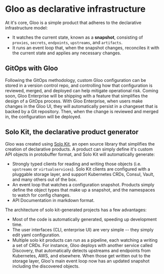 # Gloo as declarative infrastructure

At it's core, Gloo is a simple product that adheres to the declarative infrastructure model: 
- It watches the current state, known as a **snapshot**, consisting of `proxies`, `secrets`, `endpoints`, `upstreams`, and `artifacts`. 
- It runs an event loop that, when the snapshot changes, reconciles it with the current state and applies any necessary changes. 

## GitOps with Gloo

Following the GitOps methodology, custom Gloo configuration can be stored in a version control repo, 
and controlling how that configuration is reviewed, merged, and deployed can help mitigate operational risk. Coming soon, 
Gloo Enterprise will be shipping with a feature that simplifies the design of a GitOps process. With Gloo Enterprise, when 
users make changes in the Gloo UI, they will automatically persist in a changeset that is backed by a Git repository. Then, 
when the change is reviewed and merged in, the configuration will be deployed. 

## Solo Kit, the declarative product generator

Gloo was created using [Solo Kit](https://github.com/solo-io/solo-kit), an open source library that simplifies the creation of declarative products.
A product can simply define it's custom API objects in protobuffer format, and Solo Kit will automatically generate:
- Strongly typed clients for reading and writing those objects (i.e. `upstreams` or `virtualservices`). Solo Kit 
 clients are configured with a pluggable storage layer, and support Kubernetes CRDs, Consul, Vault, and many others out of the box. 
- An event loop that watches a configuration snapshot. Products simply define the object types that make up a snapshot, and the namespaces to watch for config changes.
- API Documentation in markdown format. 

The architecture of solo kit-generated projects has a few advantages: 
- Most of the code is automatically generated, speeding up development time.
- The user interfaces (CLI, enterprise UI) are very simple -- they simply edit yaml configuration. 
- Multiple solo kit products can run as a pipeline, each watching a writing a set of CRDs. For instance, Gloo deploys 
with another service called Discovery, that automatically detects upstreams and endpoints from Kubernetes, AWS, and elsewhere. When those get
written out to the storage layer, Gloo's main event loop now has an updated snapshot including the discovered objects.